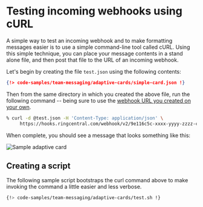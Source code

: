 # Testing incoming webhooks using cURL

A simple way to test an incoming webhook and to make formatting messages easier is to use a simple command-line tool called cURL. Using this simple technique, you can place your message contents in a stand alone file, and then post that file to the URL of an incoming webhook.

Let's begin by creating the file `test.json` using the following contents:

```json
{!> code-samples/team-messaging/adaptive-cards/simple-card.json !}
```

Then from the same directory in which you created the above file, run the following command -- being sure to use the [webhook URL you created on your own](../webhook-creation/). 

```sh
% curl -d @test.json -H 'Content-Type: application/json' \
     https://hooks.ringcentral.com/webhook/v2/9e116c5c-xxxx-yyyy-zzzz-c12a85cd6063
```

When complete, you should see a message that looks something like this:

![Sample adaptive card](../sample-adaptive-card.png)

## Creating a script

The following sample script bootstraps the curl command above to make invoking the command a little easier and less verbose. 

```sh
{!> code-samples/team-messaging/adaptive-cards/test.sh !}
```

